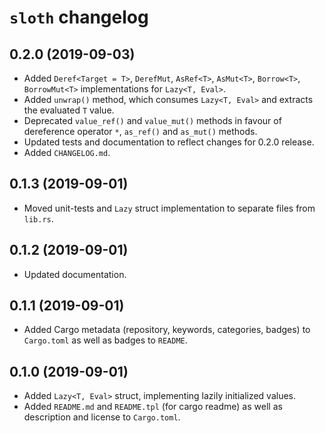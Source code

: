 # `sloth` changelog

## 0.2.0 (2019-09-03)
* Added `Deref<Target = T>`, `DerefMut`, `AsRef<T>`, `AsMut<T>`, `Borrow<T>`,
`BorrowMut<T>` implementations for `Lazy<T, Eval>`.
* Added `unwrap()` method, which consumes `Lazy<T, Eval>` and extracts the evaluated `T` value.
* Deprecated `value_ref()` and `value_mut()` methods in favour of dereference operator `*`, `as_ref()` and `as_mut()`
methods.
* Updated tests and documentation to reflect changes for 0.2.0 release.
* Added `CHANGELOG.md`.

## 0.1.3 (2019-09-01)
* Moved unit-tests and `Lazy` struct implementation to separate files from `lib.rs`.

## 0.1.2 (2019-09-01)
* Updated documentation.

## 0.1.1 (2019-09-01)
* Added Cargo metadata (repository, keywords, categories, badges) to `Cargo.toml`
as well as badges to `README`.

## 0.1.0 (2019-09-01)
* Added `Lazy<T, Eval>` struct, implementing lazily initialized values.
* Added `README.md` and `README.tpl` (for cargo readme) as well as description 
and license to `Cargo.toml`.
